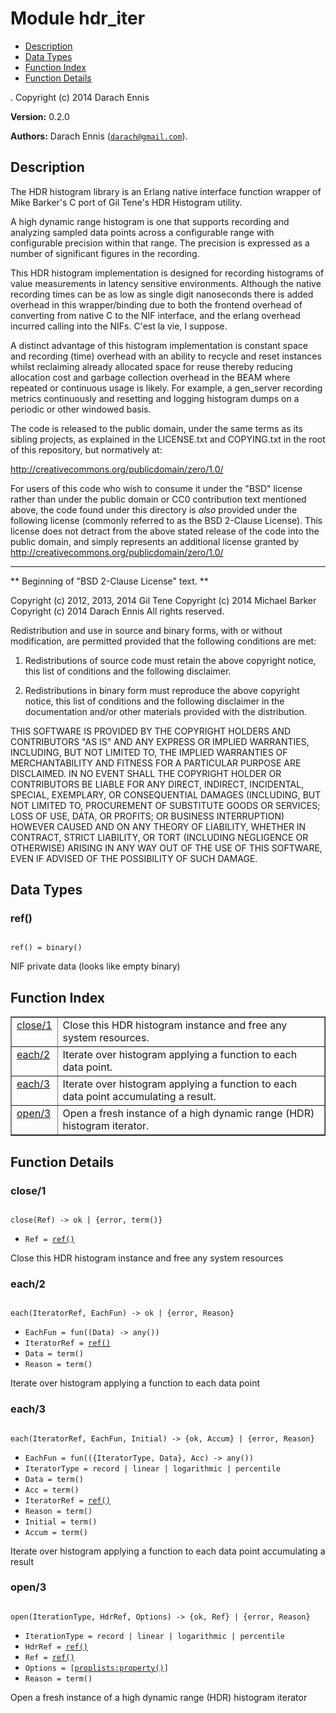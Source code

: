 

# Module hdr_iter #
* [Description](#description)
* [Data Types](#types)
* [Function Index](#index)
* [Function Details](#functions)


.
Copyright (c) 2014 Darach Ennis

__Version:__ 0.2.0


__Authors:__ Darach Ennis ([`darach@gmail.com`](mailto:darach@gmail.com)).
<a name="description"></a>

## Description ##

The HDR histogram library is an Erlang native interface function wrapper of
Mike Barker's C port of Gil Tene's HDR Histogram utility.

A high dynamic range histogram is one that supports recording and analyzing
sampled data points across a configurable range with configurable precision
within that range. The precision is expressed as a number of significant
figures in the recording.



This HDR histogram implementation is designed for recording histograms of
value measurements in latency sensitive environments. Although the native
recording times can be as low as single digit nanoseconds there is added
overhead in this wrapper/binding due to both the frontend overhead of converting
from native C to the NIF interface, and the erlang overhead incurred calling
into the NIFs. C'est la vie, I suppose.



A distinct advantage of this histogram implementation is constant space and
recording (time) overhead with an ability to recycle and reset instances whilst
reclaiming already allocated space for reuse thereby reducing allocation cost
and garbage collection overhead in the BEAM where repeated or continuous usage
is likely. For example, a gen_server recording metrics continuously and resetting
and logging histogram dumps on a periodic or other windowed basis.



The code is released to the public domain, under the same terms as its
sibling projects, as explained in the LICENSE.txt and COPYING.txt in the
root of this repository, but normatively at:



http://creativecommons.org/publicdomain/zero/1.0/



For users of this code who wish to consume it under the "BSD" license
rather than under the public domain or CC0 contribution text mentioned
above, the code found under this directory is *also* provided under the
following license (commonly referred to as the BSD 2-Clause License). This
license does not detract from the above stated release of the code into
the public domain, and simply represents an additional license granted by
http://creativecommons.org/publicdomain/zero/1.0/



-----------------------------------------------------------------------------
** Beginning of "BSD 2-Clause License" text. **



Copyright (c) 2012, 2013, 2014 Gil Tene
Copyright (c) 2014 Michael Barker
Copyright (c) 2014 Darach Ennis
All rights reserved.



Redistribution and use in source and binary forms, with or without
modification, are permitted provided that the following conditions are met:



1. Redistributions of source code must retain the above copyright notice,
this list of conditions and the following disclaimer.



2. Redistributions in binary form must reproduce the above copyright notice,
this list of conditions and the following disclaimer in the documentation
and/or other materials provided with the distribution.


THIS SOFTWARE IS PROVIDED BY THE COPYRIGHT HOLDERS AND CONTRIBUTORS "AS IS"
AND ANY EXPRESS OR IMPLIED WARRANTIES, INCLUDING, BUT NOT LIMITED TO, THE
IMPLIED WARRANTIES OF MERCHANTABILITY AND FITNESS FOR A PARTICULAR PURPOSE
ARE DISCLAIMED. IN NO EVENT SHALL THE COPYRIGHT HOLDER OR CONTRIBUTORS BE
LIABLE FOR ANY DIRECT, INDIRECT, INCIDENTAL, SPECIAL, EXEMPLARY, OR
CONSEQUENTIAL DAMAGES (INCLUDING, BUT NOT LIMITED TO, PROCUREMENT OF
SUBSTITUTE GOODS OR SERVICES; LOSS OF USE, DATA, OR PROFITS; OR BUSINESS
INTERRUPTION) HOWEVER CAUSED AND ON ANY THEORY OF LIABILITY, WHETHER IN
CONTRACT, STRICT LIABILITY, OR TORT (INCLUDING NEGLIGENCE OR OTHERWISE)
ARISING IN ANY WAY OUT OF THE USE OF THIS SOFTWARE, EVEN IF ADVISED OF
THE POSSIBILITY OF SUCH DAMAGE.

<a name="types"></a>

## Data Types ##




### <a name="type-ref">ref()</a> ###



<pre><code>
ref() = binary()
</code></pre>



  NIF private data (looks like empty binary)
<a name="index"></a>

## Function Index ##


<table width="100%" border="1" cellspacing="0" cellpadding="2" summary="function index"><tr><td valign="top"><a href="#close-1">close/1</a></td><td>Close this HDR histogram instance and free any system resources.</td></tr><tr><td valign="top"><a href="#each-2">each/2</a></td><td>Iterate over histogram applying a function to each data point.</td></tr><tr><td valign="top"><a href="#each-3">each/3</a></td><td>Iterate over histogram applying a function to each data point accumulating a result.</td></tr><tr><td valign="top"><a href="#open-3">open/3</a></td><td>Open a fresh instance of a high dynamic range (HDR) histogram iterator.</td></tr></table>


<a name="functions"></a>

## Function Details ##

<a name="close-1"></a>

### close/1 ###


<pre><code>
close(Ref) -&gt; ok | {error, term()}
</code></pre>

<ul class="definitions"><li><code>Ref = <a href="#type-ref">ref()</a></code></li></ul>

Close this HDR histogram instance and free any system resources
<a name="each-2"></a>

### each/2 ###


<pre><code>
each(IteratorRef, EachFun) -&gt; ok | {error, Reason}
</code></pre>

<ul class="definitions"><li><code>EachFun = fun((Data) -&gt; any())</code></li><li><code>IteratorRef = <a href="#type-ref">ref()</a></code></li><li><code>Data = term()</code></li><li><code>Reason = term()</code></li></ul>

Iterate over histogram applying a function to each data point
<a name="each-3"></a>

### each/3 ###


<pre><code>
each(IteratorRef, EachFun, Initial) -&gt; {ok, Accum} | {error, Reason}
</code></pre>

<ul class="definitions"><li><code>EachFun = fun(({IteratorType, Data}, Acc) -&gt; any())</code></li><li><code>IteratorType = record | linear | logarithmic | percentile</code></li><li><code>Data = term()</code></li><li><code>Acc = term()</code></li><li><code>IteratorRef = <a href="#type-ref">ref()</a></code></li><li><code>Reason = term()</code></li><li><code>Initial = term()</code></li><li><code>Accum = term()</code></li></ul>

Iterate over histogram applying a function to each data point accumulating a result
<a name="open-3"></a>

### open/3 ###


<pre><code>
open(IterationType, HdrRef, Options) -&gt; {ok, Ref} | {error, Reason}
</code></pre>

<ul class="definitions"><li><code>IterationType = record | linear | logarithmic | percentile</code></li><li><code>HdrRef = <a href="#type-ref">ref()</a></code></li><li><code>Ref = <a href="#type-ref">ref()</a></code></li><li><code>Options = [<a href="proplists.md#type-property">proplists:property()</a>]</code></li><li><code>Reason = term()</code></li></ul>

Open a fresh instance of a high dynamic range (HDR) histogram iterator
